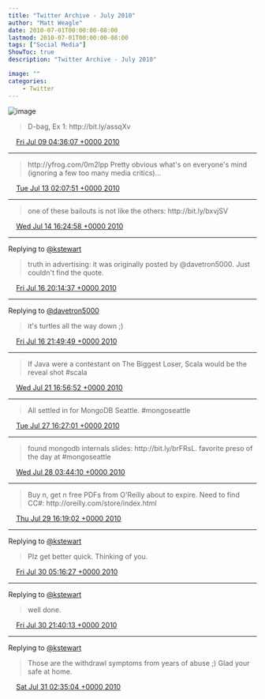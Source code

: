 ```yaml
---
title: "Twitter Archive - July 2010"
author: "Matt Weagle"
date: 2010-07-01T00:00:00-08:00
lastmod: 2010-07-01T00:00:00-08:00
tags: ["Social Media"]
ShowToc: true
description: "Twitter Archive - July 2010"

image: ""
categories: 
    - Twitter
---
```

![image](/sadtwitterbird3.jpg)

> D\-bag, Ex 1: http://bit\.ly/assqXv

<img src="./media/tweet.ico" width="12" /> [Fri Jul 09 04:36:07 +0000 2010](https://twitter.com/mweagle/status/18091737939)

----

> http://yfrog\.com/0m2lpp Pretty obvious what's on everyone's mind \(ignoring a few too many media critics\)\.\.\.

<img src="./media/tweet.ico" width="12" /> [Tue Jul 13 02:07:51 +0000 2010](https://twitter.com/mweagle/status/18401264303)

----

> one of these bailouts is not like the others: http://bit\.ly/bxvjSV

<img src="./media/tweet.ico" width="12" /> [Wed Jul 14 16:24:58 +0000 2010](https://twitter.com/mweagle/status/18531494105)

----

Replying to [@kstewart](https://twitter.com/kstewart/status/18707964035)

> truth in advertising: it was originally posted by @davetron5000\. Just couldn't find the quote\.

<img src="./media/tweet.ico" width="12" /> [Fri Jul 16 20:14:37 +0000 2010](https://twitter.com/mweagle/status/18712924699)

----

Replying to [@davetron5000](https://twitter.com/davetron5000/status/18713094184)

> it's turtles all the way down ;\)

<img src="./media/tweet.ico" width="12" /> [Fri Jul 16 21:49:49 +0000 2010](https://twitter.com/mweagle/status/18717998972)

----

> If Java were a contestant on The Biggest Loser, Scala would be the reveal shot \#scala

<img src="./media/tweet.ico" width="12" /> [Wed Jul 21 16:56:52 +0000 2010](https://twitter.com/mweagle/status/19090708738)

----

> All settled in for MongoDB Seattle\.   \#mongoseattle

<img src="./media/tweet.ico" width="12" /> [Tue Jul 27 16:27:01 +0000 2010](https://twitter.com/mweagle/status/19669266204)

----

> found mongodb internals slides: http://bit\.ly/brFRsL\.  favorite preso of the day at \#mongoseattle

<img src="./media/tweet.ico" width="12" /> [Wed Jul 28 03:44:10 +0000 2010](https://twitter.com/mweagle/status/19710862316)

----

> Buy n, get n free PDFs from O'Reilly about to expire\.  Need to find CC\#: http://oreilly\.com/store/index\.html

<img src="./media/tweet.ico" width="12" /> [Thu Jul 29 16:19:02 +0000 2010](https://twitter.com/mweagle/status/19837769809)

----

Replying to [@kstewart](https://twitter.com/kstewart/status/19884953255)

>  Plz get better quick\. Thinking of you\.

<img src="./media/tweet.ico" width="12" /> [Fri Jul 30 05:16:27 +0000 2010](https://twitter.com/mweagle/status/19885878056)

----

Replying to [@kstewart](https://twitter.com/kstewart/status/19940227136)

> well done\.

<img src="./media/tweet.ico" width="12" /> [Fri Jul 30 21:40:13 +0000 2010](https://twitter.com/mweagle/status/19941268590)

----

Replying to [@kstewart](https://twitter.com/kstewart/status/19947772425)

> Those are the withdrawl symptoms from years of abuse ;\)  Glad your safe at home\.

<img src="./media/tweet.ico" width="12" /> [Sat Jul 31 02:35:04 +0000 2010](https://twitter.com/mweagle/status/19959195485)